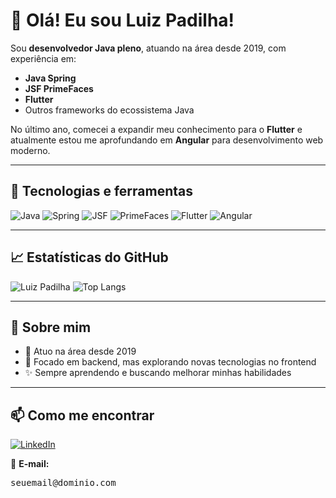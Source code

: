 # 👋 Olá! Eu sou Luiz Padilha!

Sou **desenvolvedor Java pleno**, atuando na área desde 2019, com experiência em:
- **Java Spring**
- **JSF PrimeFaces**
- **Flutter**
- Outros frameworks do ecossistema Java

No último ano, comecei a expandir meu conhecimento para o **Flutter** e atualmente estou me aprofundando em **Angular** para desenvolvimento web moderno.

---

## 🚀 Tecnologias e ferramentas

![Java](https://img.shields.io/badge/Java-ED8B00?style=for-the-badge&logo=java&logoColor=white)
![Spring](https://img.shields.io/badge/Spring-6DB33F?style=for-the-badge&logo=spring&logoColor=white)
![JSF](https://img.shields.io/badge/JSF-3776AB?style=for-the-badge&logo=java&logoColor=white)
![PrimeFaces](https://img.shields.io/badge/PrimeFaces-4E8CB4?style=for-the-badge&logo=primefaces&logoColor=white)
![Flutter](https://img.shields.io/badge/Flutter-02569B?style=for-the-badge&logo=flutter&logoColor=white)
![Angular](https://img.shields.io/badge/Angular-DD0031?style=for-the-badge&logo=angular&logoColor=white)

---

## 📈 Estatísticas do GitHub

![Luiz Padilha](https://github-readme-stats.vercel.app/api?username=luizpadilha&show_icons=true&theme=radical)
![Top Langs](https://github-readme-stats.vercel.app/api/top-langs/?username=seunome&layout=compact&theme=radical)

---

## 💬 Sobre mim

- 📅 Atuo na área desde 2019
- 📌 Focado em backend, mas explorando novas tecnologias no frontend
- ✨ Sempre aprendendo e buscando melhorar minhas habilidades

---

## 📫 Como me encontrar

<a href="https://www.linkedin.com/in/luizhenriquepadilha77/" target="_blank">
  <img src="https://img.shields.io/badge/LinkedIn-blue?style=for-the-badge&logo=linkedin&logoColor=white" alt="LinkedIn">
</a>

<br>

📧 **E-mail:**  
<pre>
seuemail@dominio.com
</pre>

